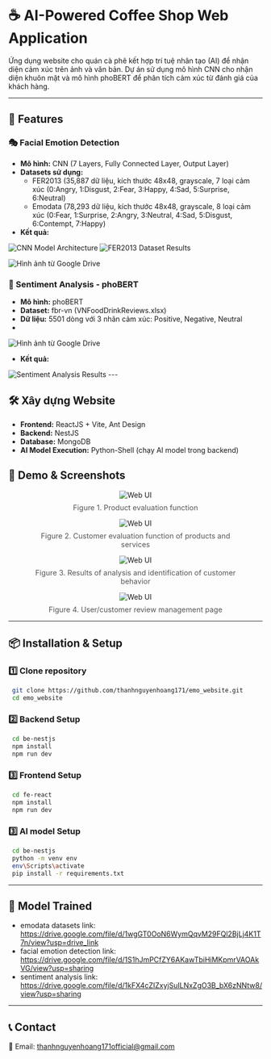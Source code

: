 # ☕ AI-Powered Coffee Shop Web Application

Ứng dụng website cho quán cà phê kết hợp trí tuệ nhân tạo (AI) để nhận diện cảm xúc trên ảnh và văn bản. Dự án sử dụng mô hình CNN cho nhận diện khuôn mặt và mô hình phoBERT để phân tích cảm xúc từ đánh giá của khách hàng.

---

## 🚀 Features
### 🎭 Facial Emotion Detection
- **Mô hình:** CNN (7 Layers, Fully Connected Layer, Output Layer)
- **Datasets sử dụng:**
  - FER2013 (35,887 dữ liệu, kích thước 48x48, grayscale, 7 loại cảm xúc (0:Angry, 1:Disgust, 2:Fear, 3:Happy, 4:Sad, 5:Surprise, 6:Neutral)
  - Emodata (78,293 dữ liệu, kích thước 48x48, grayscale, 8 loại cảm xúc (0:Fear, 1:Surprise, 2:Angry, 3:Neutral, 4:Sad, 5:Disgust, 6:Contempt, 7:Happy)
- **Kết quả:**

<img src="https://drive.google.com/uc?export=view&id=1bWwRj0VUUSsA0VHsKKmfk8P3W2FXT1p2" alt="CNN Model Architecture">

<img src="https://drive.google.com/uc?export=view&id=14Im10dS9foLZ48_bFBnzfb7T6GK_N8On" alt="FER2013 Dataset Results">

<img src="https://drive.google.com/uc?export=view&id=1nGZlc5jNEfYFSbGW2UXEgKyyyl78Cs2F" 
     alt="Hình ảnh từ Google Drive" 
     >
### 📝 Sentiment Analysis - phoBERT
- **Mô hình:** phoBERT
- **Dataset:** fbr-vn (VNFoodDrinkReviews.xlsx)
- **Dữ liệu:** 5501 dòng với 3 nhãn cảm xúc: Positive, Negative, Neutral
- 
<img src="https://drive.google.com/uc?export=view&id=1ngHW0LFlV78fB6RkbGdd0FYbRebdaDW3" 
     alt="Hình ảnh từ Google Drive" 
     >
- **Kết quả:**

<img src="https://drive.google.com/uc?export=view&id=1q_-mZeepymgTXLXnLaYLLp4tA-uwaZcn" alt="Sentiment Analysis Results">
---

## 🛠 Xây dựng Website
- **Frontend:** ReactJS + Vite, Ant Design
- **Backend:** NestJS
- **Database:** MongoDB
- **AI Model Execution:** Python-Shell (chạy AI model trong backend)

## 🎯 Demo & Screenshots
<figure style="text-align: center;">
  <img src="https://drive.google.com/uc?export=view&id=1NjvuhWdktflC_iWiu-a4fV25j229kS27" alt="Web UI" style="max-width: 100%; height: auto;">
  <figcaption style="margin-top: 8px; font-size: 0.9rem; color: #555;">Figure 1. Product evaluation function</figcaption>
</figure>

<figure style="text-align: center;">
  <img src="https://drive.google.com/uc?export=view&id=1uBtR2-QhyOuMX2rkWQEKYhQgmlDdpnPy" alt="Web UI" style="max-width: 100%; height: auto;">
  <figcaption style="margin-top: 8px; font-size: 0.9rem; color: #555;">Figure 2. Customer evaluation function of products and services</figcaption>
</figure>

<figure style="text-align: center;">
  <img src="https://drive.google.com/uc?export=view&id=1GUaM0Be970h24RdgBLFOotypKuCVhvKO" alt="Web UI" style="max-width: 100%; height: auto;">
  <figcaption style="margin-top: 8px; font-size: 0.9rem; color: #555;">Figure 3. Results of analysis and identification of customer behavior</figcaption>
</figure>


<figure style="text-align: center;">
  <img src="https://drive.google.com/uc?export=view&id=1HICqA0E8wlUVQbnL-fVq_fdtVk_WuDD_" alt="Web UI" style="max-width: 100%; height: auto;">
  <figcaption style="margin-top: 8px; font-size: 0.9rem; color: #555;">Figure 4. User/customer review management page</figcaption>
</figure>

---

## 📦 Installation & Setup
### 1️⃣ Clone repository
```bash
 git clone https://github.com/thanhnguyenhoang171/emo_website.git
 cd emo_website
```

### 2️⃣ Backend Setup
```bash
 cd be-nestjs
 npm install
 npm run dev
```

### 3️⃣ Frontend Setup
```bash
 cd fe-react
 npm install
 npm run dev
```
### 3️⃣ AI model Setup
```bash
 cd be-nestjs
 python -m venv env
 env\Scripts\activate
 pip install -r requirements.txt
```

---

## 🤖 Model Trained

- emodata datasets link: https://drive.google.com/file/d/1wgGT0OoN6WymQqvM29FQl2BjLj4K1T7n/view?usp=drive_link
- facial emotion detection link: https://drive.google.com/file/d/1S1hJmPCfZY6AKawTbiHiMKpmrVAOAkVG/view?usp=sharing
- sentiment analysis link: https://drive.google.com/file/d/1kFX4cZIZxyjSuILNxZgO3B_bX6zNNtw8/view?usp=sharing


---

## 📞 Contact
📧 Email: thanhnguyenhoang171official@gmail.com 
